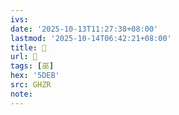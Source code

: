 ```yaml
---
ivs:
date: '2025-10-13T11:27:38+08:00'
lastmod: '2025-10-14T06:42:21+08:00'
title: 󰘸
url: 󰘸
tags: [巫]
hex: '5DEB'
src: GHZR
note:
---
```

